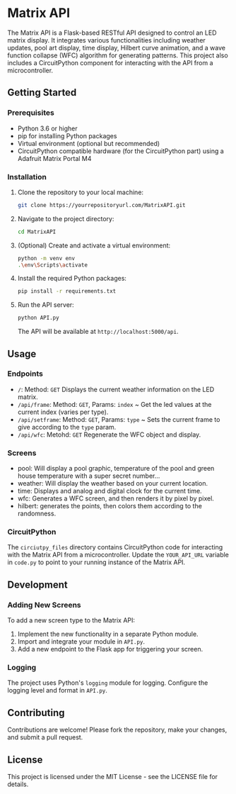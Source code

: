 # Matrix API

The Matrix API is a Flask-based RESTful API designed to control an LED matrix display. It integrates various functionalities including weather updates, pool art display, time display, Hilbert curve animation, and a wave function collapse (WFC) algorithm for generating patterns. This project also includes a CircuitPython component for interacting with the API from a microcontroller.

## Getting Started

### Prerequisites

- Python 3.6 or higher
- pip for installing Python packages
- Virtual environment (optional but recommended)
- CircuitPython compatible hardware (for the CircuitPython part) using a Adafruit Matrix Portal M4

### Installation

1. Clone the repository to your local machine:

    ```sh
    git clone https://yourrepositoryurl.com/MatrixAPI.git
    ```

2. Navigate to the project directory:

    ```sh
    cd MatrixAPI
    ```

3. (Optional) Create and activate a virtual environment:

    ```sh
    python -m venv env
    .\env\Scripts\activate
    ```

4. Install the required Python packages:

    ```sh
    pip install -r requirements.txt
    ```

5. Run the API server:

    ```sh
    python API.py
    ```

    The API will be available at `http://localhost:5000/api`.

## Usage

### Endpoints

- `/`: Method: `GET` Displays the current weather information on the LED matrix.
- `/api/frame`: Method: `GET`,  Params: `index` ~ Get the led values at the current index (varies per type).
- `/api/setframe`: Method: `GET`, Params: `type` ~ Sets the current frame to give according to the `type` param.
- `/api/wfc`: Metohd: `GET` Regenerate the WFC object and display.

### Screens

- pool: Will display a pool graphic, temperature of the pool and green house temperature with a super secret number...
- weather: Will display the weather based on your current location.
- time: Displays and analog and digital clock for the current time.
- wfc: Generates a WFC screen, and then renders it by pixel by pixel.
- hilbert: generates the points, then colors them according to the randomness.
  
### CircuitPython

The `circiutpy_files` directory contains CircuitPython code for interacting with the Matrix API from a microcontroller. Update the `YOUR_API_URL` variable in `code.py` to point to your running instance of the Matrix API.

## Development

### Adding New Screens

To add a new screen type to the Matrix API:

1. Implement the new functionality in a separate Python module.
2. Import and integrate your module in `API.py`.
3. Add a new endpoint to the Flask app for triggering your screen.

### Logging

The project uses Python's `logging` module for logging. Configure the logging level and format in `API.py`.

## Contributing

Contributions are welcome! Please fork the repository, make your changes, and submit a pull request.

## License

This project is licensed under the MIT License - see the LICENSE file for details.
